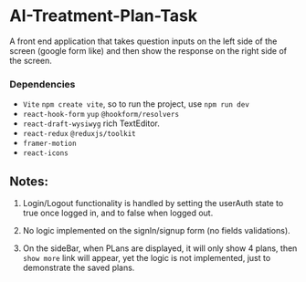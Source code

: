 
# AI-Treatment-Plan-Task
A front end application that takes question inputs on the left side of the screen (google form like) and then show the response on the right side of the screen.

### Dependencies 
* `Vite` `npm create vite`, so to run the project, use `npm run dev`
*  `react-hook-form` `yup` `@hookform/resolvers` 
* `react-draft-wysiwyg` rich TextEditor.
* `react-redux` `@reduxjs/toolkit`
* `framer-motion` 
* `react-icons`

## Notes:
1. Login/Logout functionality is handled by setting the userAuth state to true once logged in, and to false when logged out.

2. No logic implemented on the signIn/signup form (no fields validations).

3. On the sideBar, when PLans are displayed, it will only show 4 plans, then `show more` link will appear, yet the logic is not implemented, just to demonstrate the saved plans.


